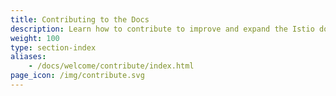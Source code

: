```yaml
---
title: Contributing to the Docs
description: Learn how to contribute to improve and expand the Istio documentation.
weight: 100
type: section-index
aliases:
    - /docs/welcome/contribute/index.html
page_icon: /img/contribute.svg
---
```

